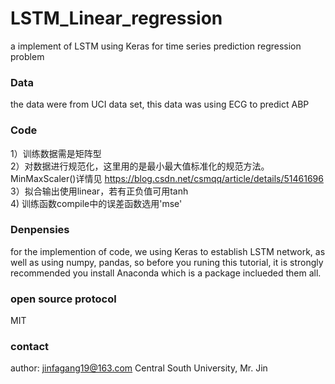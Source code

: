 # LSTM_Linear_regression
a implement of LSTM using Keras for time series prediction regression problem
### Data
the data were from UCI data set, this data was using ECG to predict ABP

### Code

1）训练数据需是矩阵型</br>
2）对数据进行规范化，这里用的是最小最大值标准化的规范方法。MinMaxScaler()详情见 https://blog.csdn.net/csmqq/article/details/51461696 </br>
3）拟合输出使用linear，若有正负值可用tanh</br>
4) 训练函数compile中的误差函数选用'mse'</br>

### Denpensies
for the implemention of code, we using Keras to establish LSTM network,  as well as using numpy, pandas, so before you runing this tutorial, it is strongly recommended you install Anaconda which is a package inclueded them all.
### open source protocol
MIT
### contact
author: jinfagang19@163.com
Central South University, Mr. Jin
